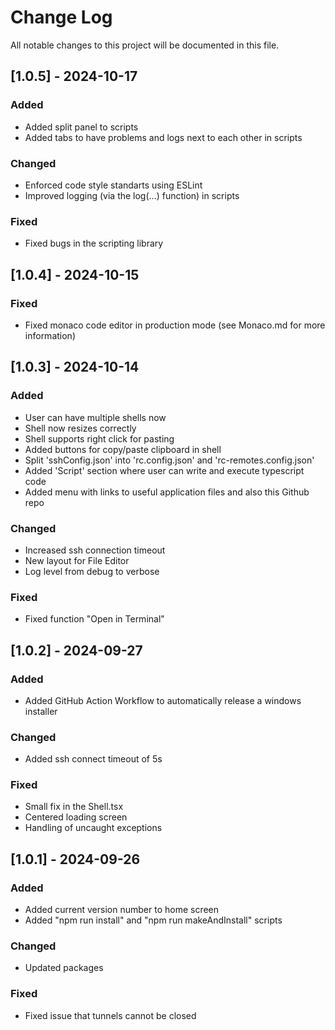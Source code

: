# Change Log

All notable changes to this project will be documented in this file.

## [1.0.5] - 2024-10-17

### Added

- Added split panel to scripts
- Added tabs to have problems and logs next to each other in scripts

### Changed

- Enforced code style standarts using ESLint
- Improved logging (via the log(...) function) in scripts

### Fixed

- Fixed bugs in the scripting library

## [1.0.4] - 2024-10-15

### Fixed

- Fixed monaco code editor in production mode (see Monaco.md for more information)

## [1.0.3] - 2024-10-14

### Added

- User can have multiple shells now
- Shell now resizes correctly
- Shell supports right click for pasting
- Added buttons for copy/paste clipboard in shell
- Split 'sshConfig.json' into 'rc.config.json' and 'rc-remotes.config.json'
- Added 'Script' section where user can write and execute typescript code
- Added menu with links to useful application files and also this Github repo

### Changed

- Increased ssh connection timeout
- New layout for File Editor
- Log level from debug to verbose

### Fixed

- Fixed function "Open in Terminal"

## [1.0.2] - 2024-09-27

### Added

- Added GitHub Action Workflow to automatically release a windows installer

### Changed

- Added ssh connect timeout of 5s

### Fixed

- Small fix in the Shell.tsx
- Centered loading screen
- Handling of uncaught exceptions

## [1.0.1] - 2024-09-26

### Added

- Added current version number to home screen
- Added "npm run install" and "npm run makeAndInstall" scripts

### Changed

- Updated packages

### Fixed

- Fixed issue that tunnels cannot be closed
